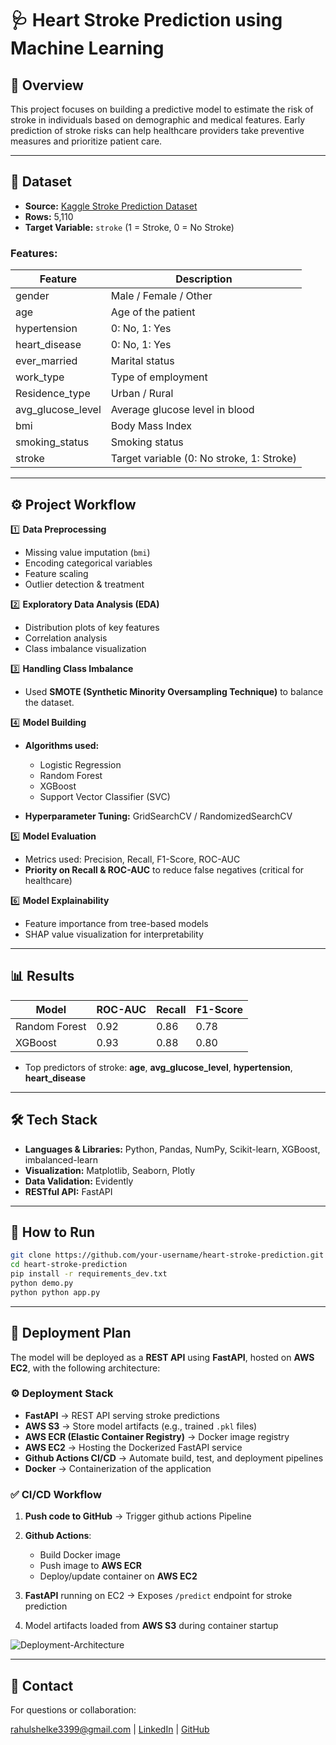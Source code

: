 # 🩺 Heart Stroke Prediction using Machine Learning

## 📌 Overview

This project focuses on building a predictive model to estimate the risk of stroke in individuals based on demographic and medical features. Early prediction of stroke risks can help healthcare providers take preventive measures and prioritize patient care.

---

## 📂 Dataset

- **Source:** [Kaggle Stroke Prediction Dataset](https://www.kaggle.com/datasets/fedesoriano/stroke-prediction-dataset)
- **Rows:** 5,110
- **Target Variable:** `stroke` (1 = Stroke, 0 = No Stroke)

### **Features:**

| Feature             | Description                               |
| ------------------- | ----------------------------------------- |
| gender              | Male / Female / Other                     |
| age                 | Age of the patient                        |
| hypertension        | 0: No, 1: Yes                             |
| heart\_disease      | 0: No, 1: Yes                             |
| ever\_married       | Marital status                            |
| work\_type          | Type of employment                        |
| Residence\_type     | Urban / Rural                             |
| avg\_glucose\_level | Average glucose level in blood            |
| bmi                 | Body Mass Index                           |
| smoking\_status     | Smoking status                            |
| stroke              | Target variable (0: No stroke, 1: Stroke) |

---

## ⚙️ Project Workflow

1️⃣ **Data Preprocessing**

- Missing value imputation (`bmi`)
- Encoding categorical variables
- Feature scaling
- Outlier detection & treatment

2️⃣ **Exploratory Data Analysis (EDA)**

- Distribution plots of key features
- Correlation analysis
- Class imbalance visualization

3️⃣ **Handling Class Imbalance**

- Used **SMOTE (Synthetic Minority Oversampling Technique)** to balance the dataset.

4️⃣ **Model Building**

- **Algorithms used:**

  - Logistic Regression
  - Random Forest
  - XGBoost
  - Support Vector Classifier (SVC)
- **Hyperparameter Tuning:** GridSearchCV / RandomizedSearchCV

5️⃣ **Model Evaluation**

- Metrics used: Precision, Recall, F1-Score, ROC-AUC
- **Priority on Recall & ROC-AUC** to reduce false negatives (critical for healthcare)

6️⃣ **Model Explainability**

- Feature importance from tree-based models
- SHAP value visualization for interpretability

---

## 📊 Results

| Model         | ROC-AUC | Recall | F1-Score |
| ------------- | ------- | ------ | -------- |
| Random Forest | 0.92    | 0.86   | 0.78     |
| XGBoost       | 0.93    | 0.88   | 0.80     |

- Top predictors of stroke: **age**, **avg\_glucose\_level**, **hypertension**, **heart\_disease**

---

## 🛠 Tech Stack

- **Languages & Libraries:** Python, Pandas, NumPy, Scikit-learn, XGBoost, imbalanced-learn
- **Visualization:** Matplotlib, Seaborn, Plotly
- **Data Validation:** Evidently
- **RESTful API:** FastAPI
<!-- - **Model Interpretability:** SHAP -->

---

## 🚀 How to Run

```bash
git clone https://github.com/your-username/heart-stroke-prediction.git
cd heart-stroke-prediction
pip install -r requirements_dev.txt
python demo.py
python python app.py
```

---

## 🚀 Deployment Plan

The model will be deployed as a **REST API** using **FastAPI**, hosted on **AWS EC2**, with the following architecture:

### ⚙️ **Deployment Stack**

- **FastAPI** → REST API serving stroke predictions
- **AWS S3** → Store model artifacts (e.g., trained `.pkl` files)
- **AWS ECR (Elastic Container Registry)** → Docker image registry
- **AWS EC2** → Hosting the Dockerized FastAPI service
- **Github Actions CI/CD** → Automate build, test, and deployment pipelines
- **Docker** → Containerization of the application

### ✅ **CI/CD Workflow**

1. **Push code to GitHub** → Trigger github actions Pipeline
2. **Github Actions**:

   - Build Docker image
   - Push image to **AWS ECR**
   - Deploy/update container on **AWS EC2**
3. **FastAPI** running on EC2 → Exposes `/predict` endpoint for stroke prediction
4. Model artifacts loaded from **AWS S3** during container startup


![Deployment-Architecture]()

---

## 📧 Contact

For questions or collaboration:

[rahulshelke3399@gmail.com](mailto:rahulshelke3399@gmail.com) |
[LinkedIn](https://www.linkedin.com/in/rahulshelke981) | [GitHub](https://github.com/Rahul-404)
